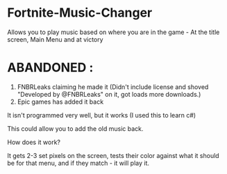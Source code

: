 # Fortnite-Music-Changer
Allows you to play music based on where you are in the game - At the title screen, Main Menu and at victory

# ABANDONED :
1. FNBRLeaks claiming he made it (Didn't include license and shoved "Developed by @FNBRLeaks" on it, got loads more downloads.)
2. Epic games has added it back


It isn't programmed very well, but it works (I used this to learn c#)

This could allow you to add the old music back.

How does it work?

It gets 2-3 set pixels on the screen, tests their color against what it should be for that menu, and if they match - it will play it.
